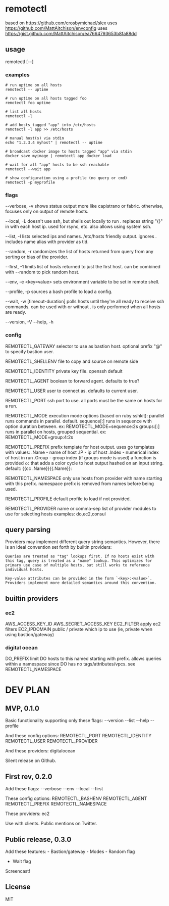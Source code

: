 # remotectl

based on https://github.com/crosbymichael/slex
uses https://github.com/MattAitchison/envconfig
uses https://gist.github.com/MattAitchison/ea7664793653b8fa88dd

## usage

remotectl <flags> <query> [--] <cmd>

### examples

	# run uptime on all hosts
	remotectl -- uptime

	# run uptime on all hosts tagged foo
	remotectl foo uptime

	# list all hosts
	remotectl -l

	# add hosts tagged "app" into /etc/hosts
	remotectl -l app >> /etc/hosts

	# manual host(s) via stdin
	echo "1.2.3.4 myhost" | remotectl -- uptime

	# broadcast docker image to hosts tagged "app" via stdin
	docker save myimage | remotectl app docker load

	# wait for all "app" hosts to be ssh reachable
	remotectl --wait app

	# show configuration using a profile (no query or cmd)
	remotectl -p myprofile

### flags

--verbose, -v
shows status output more like capistrano or fabric.
otherwise, focuses only on output of remote hosts.

--local, -L
doesn't use ssh, but shells out locally to run <cmd>.
replaces string "{}" in <cmd> with each host ip.
used for rsync, etc. also allows using system ssh.

--list, -l
lists selected ips and names. /etc/hosts friendly output.
ignores <cmd>. includes name alias with provider as tld.

--random, -r
	randomizes the list of hosts returned from query from any
	sorting or bias of the provider.

--first, -1
	limits list of hosts returned to just the first host.
	can be combined with --random to pick random host.

--env, -e <key=value>
sets environment variable to be set in remote shell.

--profile, -p <filepath>
sources a bash profile to load a config.

--wait, -w [timeout-duration]
	polls hosts until they're all ready to receive ssh commands.
	can be used with or without <cmd>. <cmd> is only performed
	when all hosts are ready.

--version, -V
--help, -h

### config

REMOTECTL_GATEWAY
selector to use as bastion host.
optional prefix "<user>@" to specify bastion user.

REMOTECTL_SHELLENV
	file to copy and source on remote side

REMOTECTL_IDENTITY
	private key file. openssh default

REMOTECTL_AGENT
	boolean to forward agent. defaults to true?

REMOTECTL_USER
	user to connect as. defaults to current user.

REMOTECTL_PORT
	ssh port to use. all ports must be the same on hosts for a run.

REMOTECTL_MODE
	execution mode options (based on ruby sshkit):
		parallel
			runs commands in parallel. default.
		sequence[:<wait-duration>]
			runs in sequence with option duration between.
			ex: REMOTECTL_MODE=sequence:2s
		groups:<limit>[:<wait-duration>]
			runs in parallel on <limit> hosts, grouped sequential.
ex: REMOTECTL_MODE=group:4:2s

REMOTECTL_PREFIX
	prefix template for host output. uses go templates with values:
		.Name - name of host
		.IP - ip of host
		.Index - numerical index of host in run
		.Group - group index (if groups mode is used)
	a function is provided `cc` that adds a color cycle to host
output hashed on an input string. default:
{{cc .Name}}{{.Name}}:

REMOTECTL_NAMESPACE
	only use hosts from provider with name starting with this prefix.
	namespace prefix is removed from names before being used.

REMOTECTL_PROFILE
	default profile to load if not provided.

REMOTECTL_PROVIDER
	name or comma-sep list of provider modules to use for selecting hosts
	examples: do,ec2,consul



## query parsing

Providers may implement different query string semantics. However, there is an ideal convention set forth by builtin providers:

	Queries are treated as "tag" lookups first. If no hosts exist with
	this tag, query is treated as a "name" lookup. This optimizes for
	primary use case of multiple hosts, but still works to reference
	individual hosts.

	Key-value attributes can be provided in the form `<key>:<value>`.
	Providers implement more detailed semantics around this convention.

## builtin providers

### ec2

AWS_ACCESS_KEY_ID
AWS_SECRET_ACCESS_KEY
EC2_FILTER
apply ec2 filters
EC2_IPDOMAIN public / private
which ip to use (ie, private when using bastion/gateway)


### digital ocean


DO_PREFIX
limit DO hosts to this named starting with prefix.
allows queries within a namespace since DO has no tags/attributes/vpcs. see REMOTECTL_NAMESPACE



# DEV PLAN


## MVP, 0.1.0

Basic functionality supporting only these flags:
	--version
	--list
	--help
	--profile

And these config options:
	REMOTECTL_PORT
	REMOTECTL_IDENTITY
	REMOTECTL_USER
	REMOTECTL_PROVIDER

And these providers:
	digitalocean

Silent release on Github.

## First rev, 0.2.0

Add these flags:
	--verbose
	--env
	--local
	--first

These config options:
	REMOTECTL_BASHENV
	REMOTECTL_AGENT
	REMOTECTL_PREFIX
	REMOTECTL_NAMESPACE

These providers:
	ec2

Use with clients. Public mentions on Twitter.

## Public release, 0.3.0

Add these features:
	- Bastion/gateway
	- Modes
	- Random flag
  - Wait flag

Screencast!


## License

MIT
